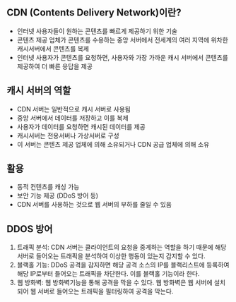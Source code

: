 ## CDN (Contents Delivery Network)이란?

-  인터넷 사용자들이 원하는 콘텐츠를 빠르게 제공하기 위한 기술
-  콘텐츠 제공 업체가 콘텐츠를 수용하는 중앙 서버에서 전세계의 여러 지역에 위차한 캐시서버에서 콘텐츠를 복제
-  인터넷 사용자가 콘텐츠를 요청하면, 사용자와 가장 가까운 캐시 서버에서 콘텐츠를 제공하여 더 빠른 응답을 제공

## 캐시 서버의 역할

-  CDN 서버는 일반적으로 캐시 서버로 사용됨
-  중앙 서버에서 데이터를 저장하고 이를 복제
-  사용자가 데이터를 요청하면 캐시된 데이터를 제공
-  캐시서버는 전용서버나 가상서버로 구성
-  이 서버는 콘텐츠 제공 업체에 의해 소유되거나 CDN 공급 업체에 의해 소유

## 활용

-  동적 컨텐츠를 캐싱 가능
-  보안 기능 제공 (DDoS 방어 등)
-  CDN 서버를 사용하는 것으로 웹 서버의 부하를 줄일 수 있음

## DDOS 방어

1. 트래픽 분석: CDN 서버는 클라이언트의 요청을 중계하는 역할을 하기 때문에 해당 서버로 들어오는 트래픽을 분석하여 이상한 행동이 있는지 감지할 수 있다.
2. 블랙홀 기능: DDoS 공격을 감지하면 해당 공격 소스의 IP를 블랙리스트에 등록하여 해당 IP로부터 들어오는 트래픽을 차단한다. 이를 블랙홀 기능이라 한다.
3. 웹 방화벽: 웹 방화벽기능을 통해 공격을 막을 수 있다. 웹 방화벽은 웹 서버에 설치되어 웹 서버로 들어오는 트래픽을 필터링하여 공격을 막는다.
